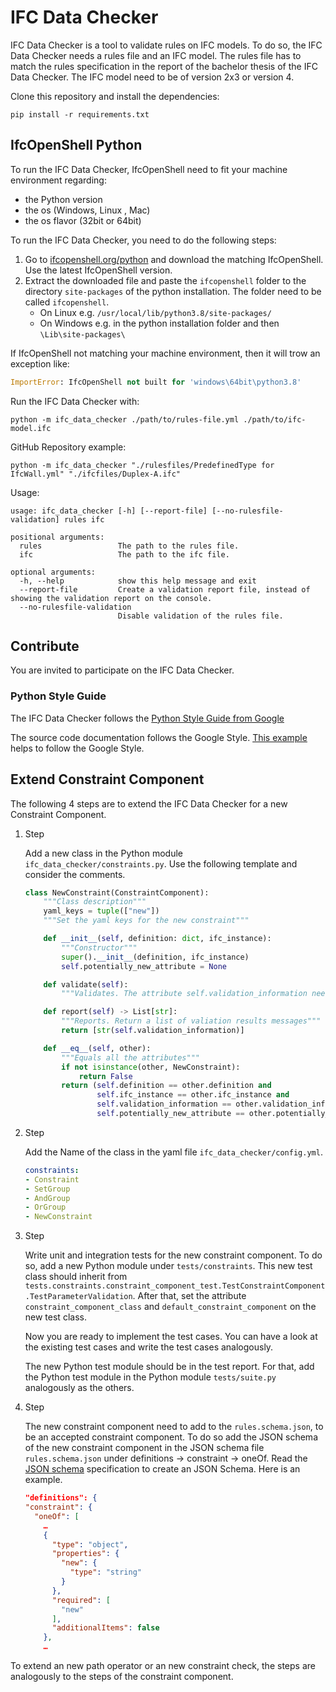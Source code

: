 # IFC Data Checker

IFC Data Checker is a tool to validate rules on IFC models. To do so, the IFC Data Checker needs a rules file and an IFC model. The rules file has to match the rules specification in the report of the bachelor thesis of the IFC Data Checker. The IFC model need to be of version 2x3 or version 4.

Clone this repository and install the dependencies:

```shell
pip install -r requirements.txt
```

## IfcOpenShell Python

To run the IFC Data Checker, IfcOpenShell need to fit your machine environment regarding:

* the Python version
* the os (Windows, Linux , Mac)
* the os flavor (32bit or 64bit)

To run the IFC Data Checker, you need to do the following steps:

1. Go to [ifcopenshell.org/python](http://ifcopenshell.org/python) and download the matching IfcOpenShell. Use the latest IfcOpenShell version.
2. Extract the downloaded file and paste the `ifcopenshell` folder to the directory `site-packages` of the python installation. The folder need to be called `ifcopenshell`.
    * On Linux e.g. `/usr/local/lib/python3.8/site-packages/`
    * On Windows e.g. in the python installation folder and then `\Lib\site-packages\`

If IfcOpenShell not matching your machine environment, then it will trow an exception like:

```python
ImportError: IfcOpenShell not built for 'windows\64bit\python3.8'
```

Run the IFC Data Checker with:

```shell
python -m ifc_data_checker ./path/to/rules-file.yml ./path/to/ifc-model.ifc
```

GitHub Repository example:

```shell
python -m ifc_data_checker "./rulesfiles/PredefinedType for IfcWall.yml" "./ifcfiles/Duplex-A.ifc"
```

Usage:

```shell
usage: ifc_data_checker [-h] [--report-file] [--no-rulesfile-validation] rules ifc

positional arguments:
  rules                 The path to the rules file.
  ifc                   The path to the ifc file.

optional arguments:
  -h, --help            show this help message and exit
  --report-file         Create a validation report file, instead of showing the validation report on the console.
  --no-rulesfile-validation
                        Disable validation of the rules file.
```

## Contribute

You are invited to participate on the IFC Data Checker.

### Python Style Guide

The IFC Data Checker follows the [Python Style Guide from Google](https://google.github.io/styleguide/pyguide.html)

The source code documentation follows the Google Style. [This example](https://sphinxcontrib-napoleon.readthedocs.io/en/latest/example_google.html) helps to follow the Google Style.

## Extend Constraint Component

The following 4 steps are to extend the IFC Data Checker for a new Constraint Component.

1. Step

    Add a new class in the Python module `ifc_data_checker/constraints.py`. Use the following template and consider the comments.

    ```python
    class NewConstraint(ConstraintComponent):
        """Class description"""
        yaml_keys = tuple(["new"])
        """Set the yaml keys for the new constraint"""

        def __init__(self, definition: dict, ifc_instance):
            """Constructor"""
            super().__init__(definition, ifc_instance)
            self.potentially_new_attribute = None

        def validate(self):
            """Validates. The attribute self.validation_information need to be set."""

        def report(self) -> List[str]:
            """Reports. Return a list of valiation results messages"""
            return [str(self.validation_information)]

        def __eq__(self, other):
            """Equals all the attributes"""
            if not isinstance(other, NewConstraint):
                return False
            return (self.definition == other.definition and
                    self.ifc_instance == other.ifc_instance and
                    self.validation_information == other.validation_information and
                    self.potentially_new_attribute == other.potentially_new_attribute)
    ```

2. Step

    Add the Name of the class in the yaml file `ifc_data_checker/config.yml`.

    ```yaml
    constraints:
    - Constraint
    - SetGroup
    - AndGroup
    - OrGroup
    - NewConstraint
    ```

3. Step

    Write unit and integration tests for the new constraint component. To do so, add a new Python module under `tests/constraints`. This new test class should inherit from `tests.constraints.constraint_component_test.TestConstraintComponent.TestParameterValidation`. After that, set the attribute `constraint_component_class` and `default_constraint_component` on the new test class.

    Now you are ready to implement the test cases. You can have a look at the existing test cases and write the test cases analogously.

    The new Python test module should be in the test report. For that, add the Python test module in the Python module `tests/suite.py` analogously as the others.

4. Step

    The new constraint component need to add to the `rules.schema.json`, to be an accepted constraint component. To do so add the JSON schema of the new constraint component in the JSON schema file `rules.schema.json` under definitions -> constraint -> oneOf. Read the [JSON schema](http://json-schema.org/) specification to create an JSON Schema. Here is an example.

    ```json
    "definitions": {
    "constraint": {
      "oneOf": [
        …
        {
          "type": "object",
          "properties": {
            "new": {
              "type": "string"
            }
          },
          "required": [
            "new"
          ],
          "additionalItems": false
        },
        …
    ```

To extend an new path operator or an new constraint check, the steps are analogously to the steps of the constraint component.
